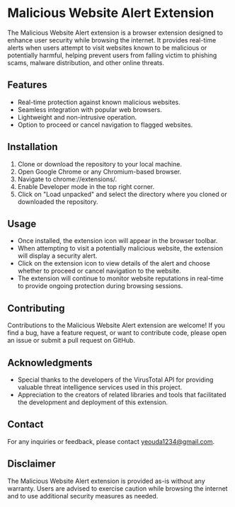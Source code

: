 # Malicious Website Alert Extension

The Malicious Website Alert extension is a browser extension designed to enhance user security while browsing the internet. It provides real-time alerts when users attempt to visit websites known to be malicious or potentially harmful, helping prevent users from falling victim to phishing scams, malware distribution, and other online threats.

## Features

- Real-time protection against known malicious websites.
- Seamless integration with popular web browsers.
- Lightweight and non-intrusive operation.
- Option to proceed or cancel navigation to flagged websites.

## Installation

1. Clone or download the repository to your local machine.
2. Open Google Chrome or any Chromium-based browser.
3. Navigate to chrome://extensions/.
4. Enable Developer mode in the top right corner.
5. Click on "Load unpacked" and select the directory where you cloned or downloaded the repository.

## Usage

- Once installed, the extension icon will appear in the browser toolbar.
- When attempting to visit a potentially malicious website, the extension will display a security alert.
- Click on the extension icon to view details of the alert and choose whether to proceed or cancel navigation to the website.
- The extension will continue to monitor website reputations in real-time to provide ongoing protection during browsing sessions.

## Contributing

Contributions to the Malicious Website Alert extension are welcome! If you find a bug, have a feature request, or want to contribute code, please open an issue or submit a pull request on GitHub.

## Acknowledgments

- Special thanks to the developers of the VirusTotal API for providing valuable threat intelligence services used in this project.
- Appreciation to the creators of related libraries and tools that facilitated the development and deployment of this extension.

## Contact

For any inquiries or feedback, please contact yeouda1234@gmail.com.

## Disclaimer

The Malicious Website Alert extension is provided as-is without any warranty. Users are advised to exercise caution while browsing the internet and to use additional security measures as needed.
